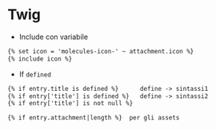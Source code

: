 # Twig

- Include con variabile

```html
{% set icon = 'molecules-icon-' ~ attachment.icon %}
{% include icon %}
```

- If `defined`

```html
{% if entry.title is defined %}      define -> sintassi1
{% if entry['title'] is defined %}   define -> sintassi2
{% if entry['title'] is not null %}

{% if entry.attachment|length %}  per gli assets
```
